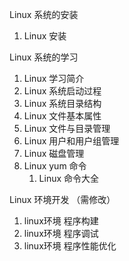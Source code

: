 Linux 系统的安装

1. Linux 安装

Linux 系统的学习

1. Linux 学习简介
2. Linux 系统启动过程
3. Linux 系统目录结构
4. Linux 文件基本属性
5. Linux 文件与目录管理
6. Linux 用户和用户组管理
7. Linux 磁盘管理
8. Linux yum 命令
   1. Linux 命令大全


Linux 环境开发 （需修改）





1. linux环境 程序构建
2. linux环境 程序调试
3. linux环境 程序性能优化
